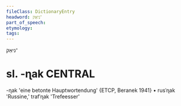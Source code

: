 ```yaml
---
fileClass: DictionaryEntry
headword: ־ניאַק
part_of_speech: 
etymology: 
tags: 
---
```

־ניאַק

sl. -ɳak
CENTRAL
========

-ɳak 'eine betonte Hauptwortendung' {ETCP, Beranek 1941}
	•	rusˈɳak 'Russine,' trafˈɳak 'Trefeesser'